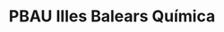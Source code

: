 ---
title: "PBAU Illes Balears Química"  # Add a page title.
summary: "Exàmens complets de PBAU Química Illes Balears."  # Add a page description.
type: "widget_page"  # Page type is a Widget Page
url: "recursos-fisica-quimica/pau-pbau/illes-balears/quimica"
---
